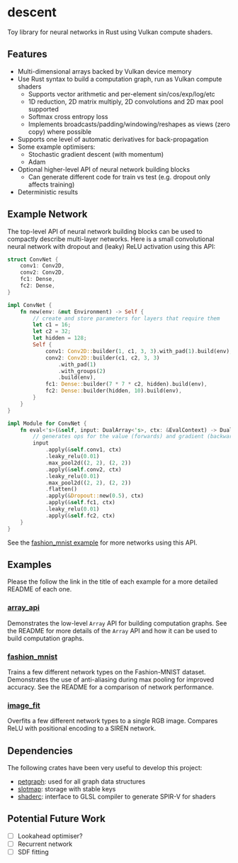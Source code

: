 # descent

Toy library for neural networks in Rust using Vulkan compute shaders.

## Features

- Multi-dimensional arrays backed by Vulkan device memory
- Use Rust syntax to build a computation graph, run as Vulkan compute shaders
  - Supports vector arithmetic and per-element sin/cos/exp/log/etc
  - 1D reduction, 2D matrix multiply, 2D convolutions and 2D max pool supported
  - Softmax cross entropy loss
  - Implements broadcasts/padding/windowing/reshapes as views (zero copy) where possible
- Supports one level of automatic derivatives for back-propagation
- Some example optimisers:
  - Stochastic gradient descent (with momentum)
  - Adam
- Optional higher-level API of neural network building blocks
  - Can generate different code for train vs test (e.g. dropout only affects training)
- Deterministic results

## Example Network

The top-level API of neural network building blocks can be used to compactly describe multi-layer networks.  Here is a small convolutional neural network with dropout and (leaky) ReLU activation using this API:

```rust
struct ConvNet {
    conv1: Conv2D,
    conv2: Conv2D,
    fc1: Dense,
    fc2: Dense,
}

impl ConvNet {
    fn new(env: &mut Environment) -> Self {
        // create and store parameters for layers that require them
        let c1 = 16;
        let c2 = 32;
        let hidden = 128;
        Self {
            conv1: Conv2D::builder(1, c1, 3, 3).with_pad(1).build(env),
            conv2: Conv2D::builder(c1, c2, 3, 3)
                .with_pad(1)
                .with_groups(2)
                .build(env),
            fc1: Dense::builder(7 * 7 * c2, hidden).build(env),
            fc2: Dense::builder(hidden, 10).build(env),
        }
    }
}

impl Module for ConvNet {
    fn eval<'s>(&self, input: DualArray<'s>, ctx: &EvalContext) -> DualArray<'s> {
        // generates ops for the value (forwards) and gradient (backwards) through the layers
        input
            .apply(&self.conv1, ctx)
            .leaky_relu(0.01)
            .max_pool2d((2, 2), (2, 2))
            .apply(&self.conv2, ctx)
            .leaky_relu(0.01)
            .max_pool2d((2, 2), (2, 2))
            .flatten()
            .apply(&Dropout::new(0.5), ctx)
            .apply(&self.fc1, ctx)
            .leaky_relu(0.01)
            .apply(&self.fc2, ctx)
    }
}
```

See the [fashion_mnist example](examples/fashion_mnist) for more networks using this API.

## Examples

Please the follow the link in the title of each example for a more detailed README of each one.

### [array_api](examples/array_api)

Demonstrates the low-level `Array` API for building computation graphs.  See the README for more details of the `Array` API and how it can be used to build computation graphs.

### [fashion_mnist](examples/fashion_mnist)

Trains a few different network types on the Fashion-MNIST dataset.  Demonstrates the use of anti-aliasing during max pooling for improved accuracy.  See the README for a comparison of network performance.

### [image_fit](examples/image_fit)

Overfits a few different network types to a single RGB image.  Compares ReLU with positional encoding to a SIREN network.

## Dependencies

The following crates have been very useful to develop this project:

- [petgraph](https://github.com/petgraph/petgraph): used for all graph data structures
- [slotmap](https://github.com/orlp/slotmap): storage with stable keys
- [shaderc](https://github.com/google/shaderc-rs): interface to GLSL compiler to generate SPIR-V for shaders

## Potential Future Work

- [ ] Lookahead optimiser?
- [ ] Recurrent network
- [ ] SDF fitting
